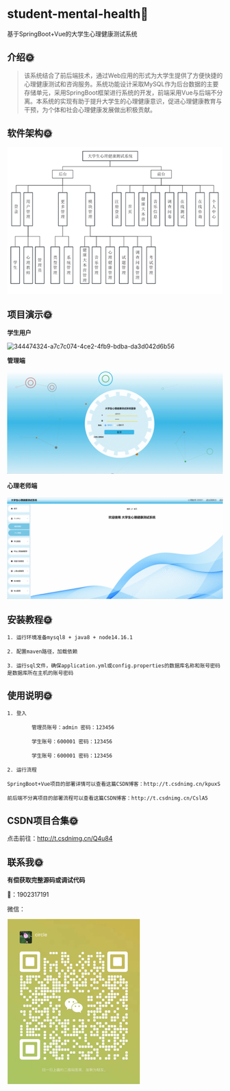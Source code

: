 # student-mental-health🎂

基于SpringBoot+Vue的大学生心理健康测试系统

## 介绍🌞

> 该系统结合了前后端技术，通过Web应用的形式为大学生提供了方便快捷的心理健康测试和咨询服务。系统功能设计采取MySQL作为后台数据的主要存储单元，采用SpringBoot框架进行系统的开发，前端采用Vue与后端不分离。本系统的实现有助于提升大学生的心理健康意识，促进心理健康教育与干预，为个体和社会心理健康发展做出积极贡献。

## 软件架构🌞

![344474049-4d4647a0-2553-40cf-99b7-ba4ef463c09b](files/344474049-4d4647a0-2553-40cf-99b7-ba4ef463c09b.png)



## 项目演示🌞

**学生用户**



![344474324-a7c7c074-4ce2-4fb9-bdba-da3d042d6b56](files/344474324-a7c7c074-4ce2-4fb9-bdba-da3d042d6b56.gif)



**管理端**

![344474589-75c1312a-86a9-4f63-a2f2-9184aa89e1c5](files/344474589-75c1312a-86a9-4f63-a2f2-9184aa89e1c5.gif)

**心理老师端**

![344474525-11d4b729-8f6d-4b8f-b15a-e1d38932681e](files/344474525-11d4b729-8f6d-4b8f-b15a-e1d38932681e.gif)



## 安装教程🌞

```
1. 运行环境准备mysql8 + java8 + node14.16.1

2. 配置maven路径，加载依赖

3. 运行sql文件，确保application.yml或config.properties的数据库名称和账号密码是数据库所在主机的账号密码
```



## 使用说明🌞

```
1. 登入

		管理员账号：admin 密码：123456

		学生账号：600001 密码：123456

		学生账号：600001 密码：123456
  
2. 运行流程

SpringBoot+Vue项目的部署详情可以查看这篇CSDN博客：http://t.csdnimg.cn/kpuxS

前后端不分离项目的部署流程可以查看这篇CSDN博客：http://t.csdnimg.cn/CslA5
```



## CSDN项目合集🌞

点击前往：http://t.csdnimg.cn/Q4u84



## 联系我🌞

**有偿获取完整源码或调试代码**

🐧：1902317191

微信：



![image3](files/image3.png)
